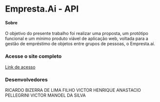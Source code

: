 # Empresta.Ai - API


#### Sobre
O objetivo do presente trabalho foi realizar uma proposta, um protótipo funcional e um mínimo produto viável de aplicação web, voltada para a gestão de empréstimo de objetos entre grupos de pessoas, o Empresta.aí.

### Acesse o site completo
[Link de acesso](https://projeto-integrador-grupo03.vercel.app/)

### Desenvolvedores
RICARDO BIZERRA DE LIMA FILHO 
VICTOR HENRIQUE ANASTACIO PELLEGRINI
VICTOR MANOEL DA SILVA
